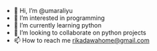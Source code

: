 - 👋 Hi, I’m @umaraliyu
- 👀 I’m interested in programming
- 🌱 I’m currently learning python
- 💞️ I’m looking to collaborate on python projects
- 📫 How to reach me rikadawahome@gmail.com

<!---
umaraliyu/umaraliyu is a ✨ special ✨ repository because its `README.md` (this file) appears on your GitHub profile.
You can click the Preview link to take a look at your changes.
--->
